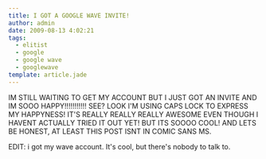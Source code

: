 ```yaml
---
title: I GOT A GOOGLE WAVE INVITE!
author: admin
date: 2009-08-13 4:02:21
tags: 
  - elitist
  - google
  - google wave
  - googlewave
template: article.jade
---
```


IM STILL WAITING TO GET MY ACCOUNT BUT I JUST GOT AN INVITE AND IM SOOO HAPPY!!!!!!!!!!! SEE? LOOK I'M USING CAPS LOCK TO EXPRESS MY HAPPYNESS! IT'S REALLY REALLY REALLY AWESOME EVEN THOUGH I HAVENT ACTUALLY TRIED IT OUT YET! BUT ITS SOOOO COOL! AND LETS BE HONEST, AT LEAST THIS POST ISNT IN COMIC SANS MS.

EDIT: i got my wave account. It's cool, but there's nobody to talk to.

